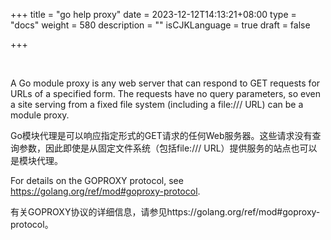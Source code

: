+++
title = "go help proxy"
date = 2023-12-12T14:13:21+08:00
type = "docs"
weight = 580
description = ""
isCJKLanguage = true
draft = false

+++

​	

A Go module proxy is any web server that can respond to GET requests for URLs of a specified form. The requests have no query parameters, so even a site serving from a fixed file system (including a file:/// URL) can be a module proxy.

​	Go模块代理是可以响应指定形式的GET请求的任何Web服务器。这些请求没有查询参数，因此即使是从固定文件系统（包括file:/// URL）提供服务的站点也可以是模块代理。

For details on the GOPROXY protocol, see https://golang.org/ref/mod#goproxy-protocol.

​	有关GOPROXY协议的详细信息，请参见https://golang.org/ref/mod#goproxy-protocol。
